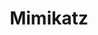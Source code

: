 ---
title: "Mimikatz"
description: "Powerful post-exploitation tool that extracts plaintext passwords, hashes, and Kerberos tickets from memory, among many other Windows security-related functions."
platforms: ["windows"]
categories: ["PrivEsc", "Credential", "Windows"]
tags: ["credential-dumping", "pass-the-hash", "kerberos", "windows-security", "post-exploitation"]
github: "https://github.com/gentilkiwi/mimikatz"
documentation: "https://github.com/gentilkiwi/mimikatz/wiki"
---